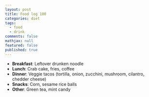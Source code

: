 ```yaml
---
layout: post
title: Food log 100
categories: diet
tags: 
  - food
  - drink
comments: false
mathjax: null
featured: false
published: true
---
```


* **Breakfast**: Leftover drunken noodle
* **Lunch**: Crab cake, fries, coffee
* **Dinner**: Veggie tacos (tortilla, onion, zucchini, mushroom, cilantro, chedder cheese)
* **Snacks**: Corn, sesame rice balls
* **Other**: Green tea, mint candy
